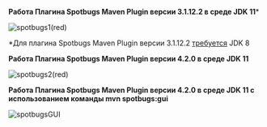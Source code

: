 **Работа Плагина Spotbugs Maven Plugin версии 3.1.12.2 в среде JDK 11*** 

![spotbugs1(red)](https://user-images.githubusercontent.com/74412798/111742930-ae2b1480-8867-11eb-9486-908d36242785.png)


*Для  плагина Spotbugs Maven Plugin версии 3.1.12.2 [требуется](https://spotbugs.github.io/spotbugs-maven-plugin/) JDK 8


**Работа Плагина Spotbugs Maven Plugin версии 4.2.0 в среде JDK 11**

![spotbugs2(red)](https://user-images.githubusercontent.com/74412798/111742957-b7b47c80-8867-11eb-953e-4ed3a6f42161.png)

**Работа Плагина Spotbugs Maven Plugin версии 4.2.0 в среде JDK 11 с использованием команды mvn spotbugs:gui**

![spotbugsGUI](https://user-images.githubusercontent.com/74412798/111743803-f8f95c00-8868-11eb-86ce-439f2ef3f142.PNG)
